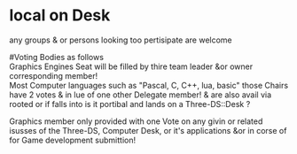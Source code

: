 # local on Desk
any groups & or persons looking too pertisipate are welcome 

#Voting Bodies as follows  
Graphics Engines Seat will be filled by thire team leader &or owner corresponding member!    
Most Computer languages such as "Pascal, C, C++, lua, basic" those Chairs have 2 votes & in lue of one other Delegate member! & are also avail via rooted or if falls into is it portibal and lands on a Three-DS::Desk ? 

Graphics member only provided with one Vote on any givin or related isusses of the Three-DS, Computer 
Desk, or it's applications &or in corse of for Game development submittion!
